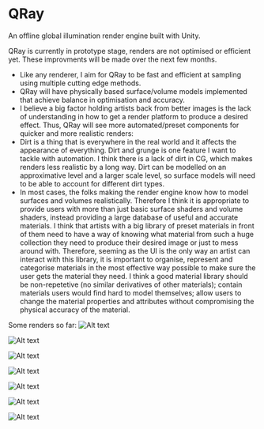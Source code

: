 # QRay
An offline global illumination render engine built with Unity.

QRay is currently in prototype stage, renders are not optimised or efficient yet. These improvments will be made over the next few months.

- Like any renderer, I aim for QRay to be fast and efficient at sampling using multiple cutting edge methods.
- QRay will have physically based surface/volume models implemented that achieve balance in optimisation and accuracy.
- I believe a big factor holding artists back from better images is the lack of understanding in how to get a render platform to produce a desired effect. Thus, QRay will see more automated/preset components for quicker and more realistic renders:
- Dirt is a thing that is everywhere in the real world and it affects the appearance of everything. Dirt and grunge is one feature I want to tackle with automation. I think there is a lack of dirt in CG, which makes renders less realistic by a long way. Dirt can be modelled on an approximative level and a larger scale level, so surface models will need to be able to account for different dirt types.
- In most cases, the folks making the render engine know how to model surfaces and volumes realistically. Therefore I think it is appropriate to provide users with more than just basic surface shaders and volume shaders, instead providing a large database of useful and accurate materials. I think that artists with a big library of preset materials in front of them need to have a way of knowing what material from such a huge collection they need to produce their desired image or just to mess around with. Therefore, seeming as the UI is the only way an artist can interact with this library, it is important to organise, represent and categorise materials in the most effective way possible to make sure the user gets the material they need. I think a good material library should be non-repetetive (no similar derivatives of other materials); contain materials users would find hard to model themselves; allow users to change the material properties and attributes without compromising the physical accuracy of the material.

Some renders so far:
![Alt text](https://i.imgur.com/fjs8EGY.png "")

![Alt text](https://i.imgur.com/p1oksik.png "")

![Alt text](https://i.imgur.com/XqSoYTb.png "")

![Alt text](https://i.imgur.com/E4ytlD5.png "Cornell Box and Sphere")


![Alt text](https://i.imgur.com/5yBKfMS.png "")


![Alt text](https://i.imgur.com/wuWKmnH.png "")

![Alt text](https://i.imgur.com/A61VNDS.png "")
